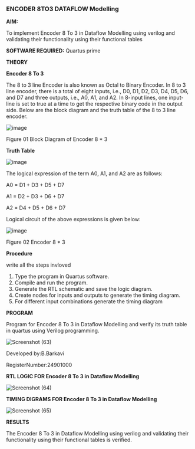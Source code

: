 ### ENCODER 8TO3 DATAFLOW Modelling

**AIM:**

To implement  Encoder 8 To 3 in Dataflow Modelling using verilog and validating their functionality using their functional tables

**SOFTWARE REQUIRED:** Quartus prime

**THEORY**

**Encoder 8 To 3**

The 8 to 3 line Encoder is also known as Octal to Binary Encoder. In 8 to 3 line encoder, there is a total of eight inputs, i.e., D0, D1, D2, D3, D4, D5, D6, and D7 and three outputs, i.e., A0, A1, and A2. In 8-input lines, one input-line is set to true at a time to get the respective binary code in the output side. Below are the block diagram and the truth table of the 8 to 3 line encoder.

![image](https://github.com/naavaneetha/ENCODER8TO3DATAFLOW/assets/154305477/0bc242c1-eb9e-4c47-afe5-30428470efc3)

Figure 01  Block Diagram of Encoder 8 * 3

**Truth Table**

![image](https://github.com/naavaneetha/ENCODER8TO3DATAFLOW/assets/154305477/35496b14-ae6e-4cd1-9abd-d6736b576575)

The logical expression of the term A0, A1, and A2 are as follows:

A0 = D1 + D3 + D5 + D7

A1 = D2 + D3 + D6 + D7

A2 = D4 + D5 + D6 + D7

Logical circuit of the above expressions is given below:

![image](https://github.com/naavaneetha/ENCODER8TO3DATAFLOW/assets/154305477/95acaee6-c873-4c75-89eb-ef09fb158053)

Figure 02  Encoder 8 * 3

**Procedure**

 write all the steps invloved 

1. Type the program in Quartus software.
2. Compile and run the program.
3. Generate the RTL schematic and save the logic diagram.
4. Create nodes for inputs and outputs to generate the timing diagram.
5. For different input combinations generate the timing diagram
 

**PROGRAM**

 Program for Encoder 8 To 3 in Dataflow Modelling and verify its truth table in quartus using Verilog programming.




 ![Screenshot (63)](https://github.com/user-attachments/assets/a7e68b7a-019d-45bb-8cb9-9c033c86ca95)


Developed by:B.Barkavi

RegisterNumber:24901000


**RTL LOGIC FOR Encoder 8 To 3 in Dataflow Modelling**



![Screenshot (64)](https://github.com/user-attachments/assets/9b89be2f-aa53-4463-b33c-dce6ece72fea)


**TIMING DIGRAMS FOR Encoder 8 To 3 in Dataflow Modelling**



![Screenshot (65)](https://github.com/user-attachments/assets/5d081a33-3867-4dd4-a1e9-ee301584f628)

**RESULTS**

The Encoder 8 To 3 in Dataflow Modelling using verilog and validating their functionality using their functional tables is verified.




